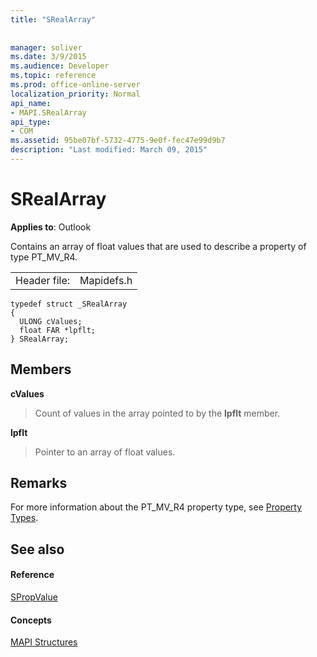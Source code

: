 ```yaml
---
title: "SRealArray"
 
 
manager: soliver
ms.date: 3/9/2015
ms.audience: Developer
ms.topic: reference
ms.prod: office-online-server
localization_priority: Normal
api_name:
- MAPI.SRealArray
api_type:
- COM
ms.assetid: 95be07bf-5732-4775-9e0f-fec47e99d9b7
description: "Last modified: March 09, 2015"
---
```


# SRealArray

  
  
**Applies to**: Outlook 
  
Contains an array of float values that are used to describe a property of type PT_MV_R4. 
  
|||
|:-----|:-----|
|Header file:  <br/> |Mapidefs.h  <br/> |
   
```
typedef struct _SRealArray
{
  ULONG cValues;
  float FAR *lpflt;
} SRealArray;

```

## Members

 **cValues**
  
> Count of values in the array pointed to by the **lpflt** member. 
    
 **lpflt**
  
> Pointer to an array of float values.
    
## Remarks

For more information about the PT_MV_R4 property type, see [Property Types](property-types.md).
  
## See also

#### Reference

[SPropValue](spropvalue.md)
#### Concepts

[MAPI Structures](mapi-structures.md)

